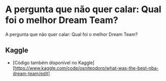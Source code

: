 <h1 class="code-line" data-line-start=0 data-line-end=1 ><a id="USA Men's Basketball Dream Teams"></a>A pergunta que não quer calar: Qual foi o melhor Dream Team?</h1>
<p class="has-line-data" data-line-start="16" data-line-end="17">A pergunta que não quer calar: Qual foi o melhor Dream Team?</p>
</blockquote>
<h2 class="code-line" data-line-start=19 data-line-end=20 ><a id="Kaggle"></a>Kaggle</h2>
<ul>
<li class="has-line-data" data-line-start="26" data-line-end="28">
<p class="has-line-data" data-line-start="26" data-line-end="28">[Código também disponível no Kaggle]<br>
<a href="https://www.kaggle.com/code/osniteodoro/what-was-the-best-nba-dream-team/edit">[https://www.kaggle.com/code/osniteodoro/what-was-the-best-nba-dream-team/edit]</a></p>
</li>
  </ul>
